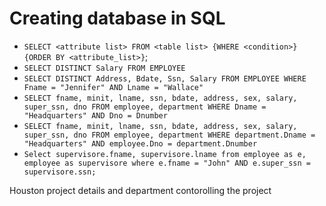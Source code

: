 # Creating database in SQL

  - `SELECT <attribute list> FROM <table list> {WHERE <condition>} {ORDER BY <attribute_list>}`;
  - `SELECT DISTINCT Salary FROM EMPLOYEE`
  - `SELECT DISTINCT Address, Bdate, Ssn, Salary FROM EMPLOYEE WHERE Fname = "Jennifer" AND Lname = "Wallace"`
  - `SELECT fname, minit, lname, ssn, bdate, address, sex, salary, super_ssn, dno FROM employee, department WHERE Dname = "Headquarters" AND Dno = Dnumber`
  - `SELECT fname, minit, lname, ssn, bdate, address, sex, salary, super_ssn, dno FROM employee, department WHERE department.Dname = "Headquarters" AND employee.Dno = department.Dnumber`
  - `Select supervisore.fname, supervisore.lname from employee as e, employee as supervisore where e.fname = "John" AND e.super_ssn = supervisore.ssn;`

  Houston project details and department contorolling the project